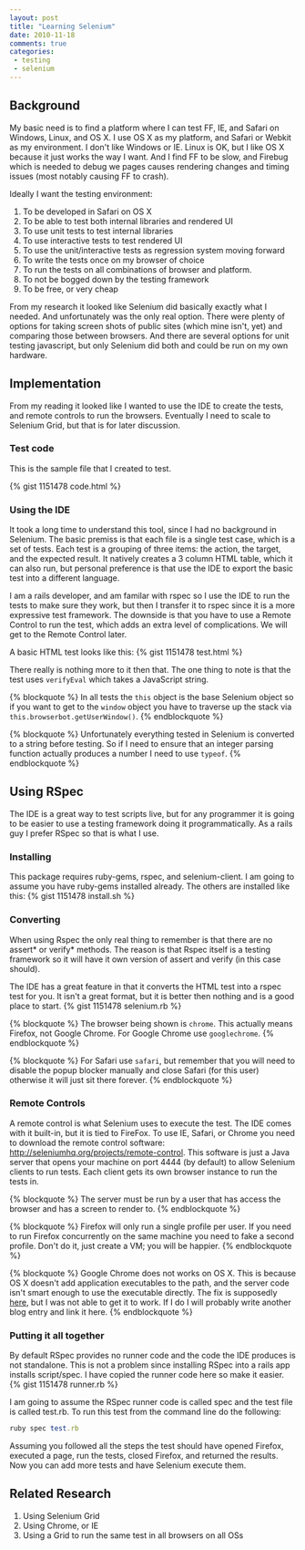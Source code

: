 ```yaml
---
layout: post
title: "Learning Selenium"
date: 2010-11-18
comments: true
categories:
 - testing
 - selenium
---
```


## Background
My basic need is to find a platform where I can test FF, IE, and Safari on Windows, Linux, and OS X.  I use OS X as my platform, and Safari or Webkit as my environment.  I don't like Windows or IE.  Linux is OK, but I like OS X because it just works the way I want.  And I find FF to be slow, and Firebug which is needed to debug we pages causes rendering changes and timing issues (most notably causing FF to crash).

<!--more-->

Ideally I want the testing environment:

1. To be developed in Safari on OS X
1. To be able to test both internal libraries and rendered UI
1. To use unit tests to test internal libraries
1. To use interactive tests to test rendered UI
1. To use the unit/interactive tests as regression system moving forward
1. To write the tests once on my browser of choice
1. To run the tests on all combinations of browser and platform.
1. To not be bogged down by the testing framework
1. To be free, or very cheap

From my research it looked like Selenium did basically exactly what I needed. And unfortunately was the only real option.  There were plenty of options for taking screen shots of public sites (which mine isn't, yet) and comparing those between browsers.  And there are several options for unit testing javascript, but only Selenium did both and could be run on my own hardware.

## Implementation
From my reading it looked like I wanted to use the IDE to create the tests, and remote controls to run the browsers.  Eventually I need to scale to Selenium Grid, but that is for later discussion.

### Test code
This is the sample file that I created to test.

{% gist 1151478 code.html %}

### Using the IDE
It took a long time to understand this tool, since I had no background in Selenium.  The basic premiss is that each file is a single test case, which is a set of tests.  Each test is a grouping of three items: the action, the target, and the expected result.  It natively creates a 3 column HTML table, which it can also run, but personal preference is that use the IDE to export the basic test into a different language.

I am a rails developer, and am familar with rspec so I use the IDE to run the tests to make sure they work, but then I transfer it to rspec since it is a more expressive test framework.  The downside is that you have to use a Remote Control to run the test, which adds an extra level of complications.  We will get to the Remote Control later.

A basic HTML test looks like this:
{% gist 1151478 test.html %}

There really is nothing more to it then that.  The one thing to note is that the test uses `verifyEval` which takes a JavaScript string.

{% blockquote %}
In all tests the <code>this</code> object is the base Selenium object so if you want to get to the <code>window</code> object you have to traverse up the stack via <code>this.browserbot.getUserWindow()</code>.
{% endblockquote %}

{% blockquote %}
Unfortunately everything tested in Selenium is converted to a string before testing.  So if I need to ensure that an integer parsing function actually produces a number I need to use <code>typeof</code>.
{% endblockquote %}

## Using RSpec
The IDE is a great way to test scripts live, but for any programmer it is going to be easier to use a testing framework doing it programmatically.  As a rails guy I prefer RSpec so that is what I use.

### Installing
This package requires ruby-gems, rspec, and selenium-client.  I am going to assume you have ruby-gems installed already.  The others are installed like this:
{% gist 1151478 install.sh %}

### Converting
When using Rspec the only real thing to remember is that there are no assert* or verify* methods.  The reason is that Rspec itself is a testing framework so it will have it own version of assert and verify (in this case should).

The IDE has a great feature in that it converts the HTML test into a rspec test for you.  It isn't a great format, but it is better then nothing and is a good place to start.
{% gist 1151478 selenium.rb %}

{% blockquote %}
The browser being shown is <code>chrome</code>.  This actually means Firefox, not Google Chrome.  For Google Chrome use <code>googlechrome</code>.
{% endblockquote %}

{% blockquote %}
For Safari use <code>safari</code>, but remember that you will need to disable the popup blocker manually and close Safari (for this user) otherwise it will just sit there forever.
{% endblockquote %}

### Remote Controls
A remote control is what Selenium uses to execute the test.  The IDE comes with it built-in, but it is tied to FireFox.  To use IE, Safari, or Chrome you need to download the remote control software: <a href="http://seleniumhq.org/projects/remote-control">http://seleniumhq.org/projects/remote-control</a>.  This software is just a Java server that opens your machine on port 4444 (by default) to allow Selenium clients to run tests.  Each client gets its own browser instance to run the tests in.

{% blockquote %}
The server must be run by a user that has access the browser and has a screen to render to.
{% endblockquote %}

{% blockquote %}
Firefox will only run a single profile per user.  If you need to run Firefox concurrently on the same machine you need to fake a second profile.  Don't do it, just create a VM; you will be happier.
{% endblockquote %}

{% blockquote %}
Google Chrome does not works on OS X.  This is because OS X doesn't add application executables to the path, and the server code isn't smart enough to use the executable directly.  The fix is supposedly <a href="http://groups.google.com/group/selenium-users/browse_thread/thread/7205089285e92973?hide_quotes=no&amp;fwc=1">here</a>, but I was not able to get it to work.  If I do I will probably write another blog entry and link it here.
{% endblockquote %}

### Putting it all together
By default RSpec provides no runner code and the code the IDE produces is not standalone.  This is not a problem since installing RSpec into a rails app installs script/spec.  I have copied the runner code here so make it easier.
{% gist 1151478 runner.rb %}

I am going to assume the RSpec runner code is called spec and the test file is called test.rb.  To run this test from the command line do the following:

``` ruby
ruby spec test.rb
```

Assuming you followed all the steps the test should have opened Firefox, executed a page, run the tests, closed Firefox, and returned the results.  Now you can add more tests and have Selenium execute them.

## Related Research

1. Using Selenium Grid
1. Using Chrome, or IE
1. Using a Grid to run the same test in all browsers on all OSs
